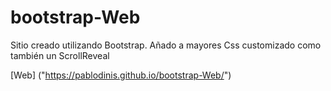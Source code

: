 # bootstrap-Web

Sitio creado utilizando Bootstrap. Añado a mayores Css customizado como también un ScrollReveal


[Web] ("https://pablodinis.github.io/bootstrap-Web/")

